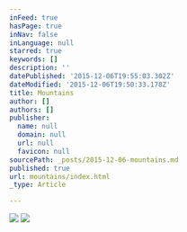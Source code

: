 ```yaml
---
inFeed: true
hasPage: true
inNav: false
inLanguage: null
starred: true
keywords: []
description: ''
datePublished: '2015-12-06T19:55:03.302Z'
dateModified: '2015-12-06T19:50:33.178Z'
title: Mountains
author: []
authors: []
publisher:
  name: null
  domain: null
  url: null
  favicon: null
sourcePath: _posts/2015-12-06-mountains.md
published: true
url: mountains/index.html
_type: Article

---
```

![](https://the-grid-user-content.s3-us-west-2.amazonaws.com/7f40917c-630d-44a9-8f0f-1e27f80cfbc3.jpg)
![](https://the-grid-user-content.s3-us-west-2.amazonaws.com/588d4036-ae79-4bc5-a66d-3aac58a9fac1.jpg)